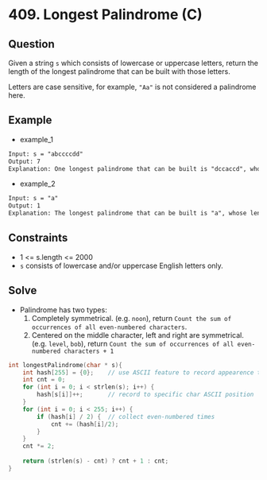 # 409. Longest Palindrome (C)
## Question
Given a string `s` which consists of lowercase or uppercase letters, return the length of the longest palindrome that can be built with those letters.

Letters are case sensitive, for example, `"Aa"` is not considered a palindrome here.
## Example
* example_1
```html
Input: s = "abccccdd"
Output: 7
Explanation: One longest palindrome that can be built is "dccaccd", whose length is 7.
```
* example_2
```html
Input: s = "a"
Output: 1
Explanation: The longest palindrome that can be built is "a", whose length is 1.
```
## Constraints
* 1 <= s.length <= 2000
* `s` consists of lowercase and/or uppercase English letters only.

## Solve
* Palindrome has two types:
    1. Completely symmetrical. (e.g. `noon`), return `Count the sum of occurrences of all even-numbered characters`.
    2. Centered on the middle character, left and right are symmetrical. (e.g. `level`, `bob`), return `Count the sum of occurrences of all even-numbered characters + 1`

```c
int longestPalindrome(char * s){
    int hash[255] = {0};    // use ASCII feature to record appearence times
    int cnt = 0;
    for (int i = 0; i < strlen(s); i++) {
        hash[s[i]]++;       // record to specific char ASCII position
    }
    for (int i = 0; i < 255; i++) { 
        if (hash[i] / 2) {  // collect even-numbered times
            cnt += (hash[i]/2);
        }
    }
    cnt *= 2;
    
    return (strlen(s) - cnt) ? cnt + 1 : cnt; 
}
```
